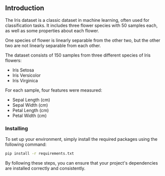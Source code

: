## Introduction

The Iris dataset is a classic dataset in machine learning, often used for classification tasks. It includes three flower species with 50 samples each, as well as some properties about each flower.

One species of flower is linearly separable from the other two, but the other two are not linearly separable from each other.

The dataset consists of 150 samples from three different species of Iris flowers:

- Iris Setosa
- Iris Versicolor
- Iris Virginica

For each sample, four features were measured:

- Sepal Length (cm)
- Sepal Width (cm)
- Petal Length (cm)
- Petal Width (cm)

### Installing

To set up your environment, simply install the required packages using the following command:

```bash
pip install -r requirements.txt
```

By following these steps, you can ensure that your project's dependencies are installed correctly and consistently.
